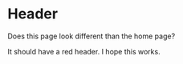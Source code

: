 <!-- [[ stylesheet: css/custom.css ]] -->

# Header
Does this page look different than the home page?

It should have a red header.  I hope this works.


